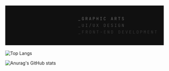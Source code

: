 ![Bora Kucukkara Github](src/borakucukkara-github.png)

![Top Langs](https://github-readme-stats.vercel.app/api/top-langs/?username=borakucukkara&theme=dracula&layout=compact)

![Anurag's GitHub stats](https://github-readme-stats.vercel.app/api?username=borakucukkara&count_private=true&theme=dracula&show_icons=true)

